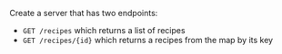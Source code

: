 Create a server that has two endpoints:

- `GET /recipes` which returns a list of recipes
- `GET /recipes/{id}` which returns a recipes from the map by its key
